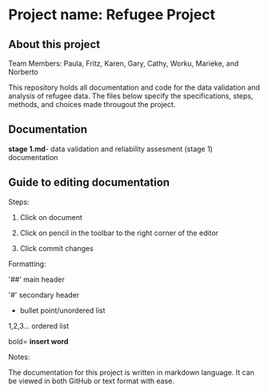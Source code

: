 # Project name: Refugee Project 
## About this project
Team Members: Paula, Fritz, Karen, Gary, Cathy, Worku, Marieke, and Norberto 

This repository holds all documentation and code for the data validation and analysis of refugee data. The files below specify the specifications, steps, methods, and choices made througout the project.

## Documentation

**stage 1.md**- data validation and reliability assesment (stage 1) documentation 

## Guide to editing documentation

Steps:

1. Click on document

2. Click on pencil in the toolbar to the right corner of the editor

3. Click commit changes

Formatting:

'##' main header

'#' secondary header

* bullet point/unordered list

1,2,3... ordered list

bold= **insert word**

Notes:

The documentation for this project is written in markdown language. It can be viewed in both GitHub or text format with ease.
